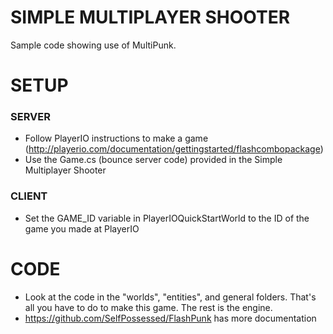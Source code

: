 SIMPLE MULTIPLAYER SHOOTER
==========================

Sample code showing use of MultiPunk.

SETUP
=====

### SERVER

* Follow PlayerIO instructions to make a game (http://playerio.com/documentation/gettingstarted/flashcombopackage)
* Use the Game.cs (bounce server code) provided in the Simple Multiplayer Shooter

### CLIENT

* Set the GAME_ID variable in PlayerIOQuickStartWorld to the ID of the game you made at PlayerIO

CODE
====

* Look at the code in the "worlds", "entities", and general folders. That's all you have to do to make this game. The rest is the engine.
* https://github.com/SelfPossessed/FlashPunk has more documentation